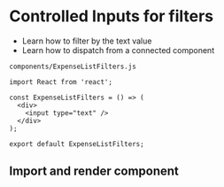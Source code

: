 # Controlled Inputs for filters
* Learn how to filter by the text value
* Learn how to dispatch from a connected component

`components/ExpenseListFilters.js`

```
import React from 'react';

const ExpenseListFilters = () => (
  <div>
    <input type="text" />
  </div>
);

export default ExpenseListFilters;
```

## Import and render component

